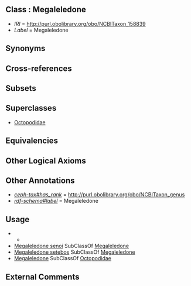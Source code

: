 
## Class : Megaleledone

 * *IRI* = http://purl.obolibrary.org/obo/NCBITaxon_158839
 * *Label* = Megaleledone

## Synonyms


## Cross-references


## Subsets


## Superclasses

 * [Octopodidae](../../NCBITaxon/47/NCBITaxon_6647.md)

## Equivalencies


## Other Logical Axioms


## Other Annotations

 * *[ceph-tax#has_rank](../../ceph-tax#has/nk/ceph-tax#has_rank.md)* = http://purl.obolibrary.org/obo/NCBITaxon_genus
 * *[rdf-schema#label](../../el/rdf-schema#label.md)* = Megaleledone

## Usage

 * -
 * [Megaleledone senoi](../../NCBITaxon/40/NCBITaxon_158840.md) SubClassOf [Megaleledone](../../NCBITaxon/39/NCBITaxon_158839.md)
 * [Megaleledone setebos](../../NCBITaxon/36/NCBITaxon_428836.md) SubClassOf [Megaleledone](../../NCBITaxon/39/NCBITaxon_158839.md)
 * [Megaleledone](../../NCBITaxon/39/NCBITaxon_158839.md) SubClassOf [Octopodidae](../../NCBITaxon/47/NCBITaxon_6647.md)

## External Comments

